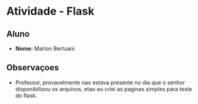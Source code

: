 # Atividade - Flask

## Aluno
- **Nome:** Marlon Bertuani

## Observaçoes
- Professor, provavelmente nao estava presente no dia que o senhor disponibilizou os arquivos, etao eu criei as paginas simples para teste do flask.